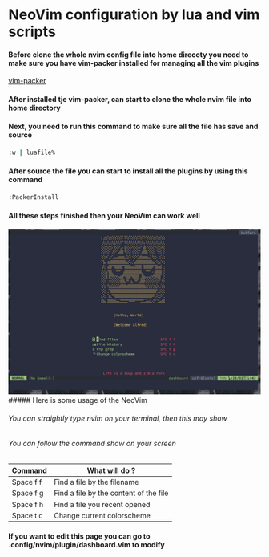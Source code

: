 # NeoVim configuration by lua and vim scripts

#### Before clone the whole nvim config file into home direcoty you need to make sure you have vim-packer installed for managing all the vim plugins
[vim-packer](https://github.com/hashivim/vim-packer)

#### After installed tje vim-packer, can start to clone the whole nvim file into home directory

#### Next, you need to run this command to make sure all the file has save and source
``` sh
:w | luafile%
```

#### After source the file you can start to install all the plugins by using this command
```sh
:PackerInstall
```

#### All these steps finished then your NeoVim can work well
<img src='https://github.com/Alfredchong260/Dotfiles/blob/main/image/nvim.png'>
##### Here is some usage of the NeoVim

###### You can straightly type nvim on your terminal, then this may show
###### You can follow the command show on your screen
   Command    | What will do ?
------------- | ------------- 
  Space f f   | Find a file by the filename
  Space f g   | Find a file by the content of the file
  Space f h   | Find a file you recent opened
  Space t c   | Change current colorscheme

#### If you want to edit this page you can go to .config/nvim/plugin/dashboard.vim to modify
